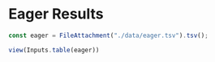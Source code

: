 # Eager Results

```js
const eager = FileAttachment("./data/eager.tsv").tsv();
```

```js
view(Inputs.table(eager))
```

